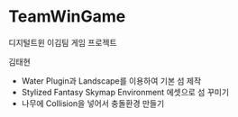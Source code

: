 # TeamWinGame
디지털트윈 이김팀 게임 프로젝트

김태현
 - Water Plugin과 Landscape를 이용하여 기본 섬 제작
 - Stylized Fantasy Skymap Environment 에셋으로 섬 꾸미기
 - 나무에 Collision을 넣어서 충돌환경 만들기